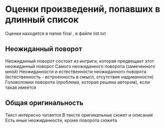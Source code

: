 # Оценки произведений, попавших в длинный список
Оценки находятся в папке final , в файле list.txt

## Неожиданный поворот
Неожиданный поворот состоит из интриги, которая предвещает этот неожиданный поворот
Самого неожиданного поворота (замеченного мной)
Неожиданности и естественности неожиданного поворота (естественность - встроенность в смысл, отсутствие надуманности)
Головоломки поворота (проблема, которая решена автором), если такая имеется

## Общая оригинальность
Текст интересно читается
В тексте оригинальные сюжет и описания
Есть иные неожиданности, кроме поворота сюжета
